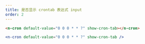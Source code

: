 ```yaml
---
title: 是否显示 crontab 表达式 input
order: 2
---
```


```html
<n-cron default-value="0 0 0 * * ?" show-cron-tab></n-cron>
```

```jsx
<n-cron default-value="0 0 0 * * ?" show-cron-tab />
```
